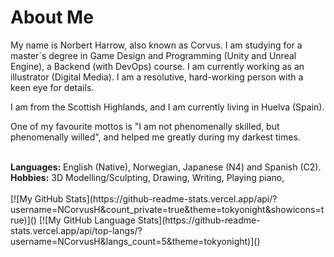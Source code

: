 <h1><b>About Me</b></h1>
<p>My name is Norbert Harrow, also known as Corvus. I am studying for a master´s degree in Game Design and Programming (Unity and Unreal Engine), a Backend (with DevOps) course. I am currently working as an illustrator (Digital Media). I am a resolutive, hard-working person with a keen eye for details.</p>
<p>I am from the Scottish Highlands, and I am currently living in Huelva (Spain).</p>
<p>One of my favourite mottos is "I am not phenomenally skilled, but phenomenally willed", and helped me greatly during my darkest times.</p>
<br>
<b>Languages:</b> English (Native), Norwegian, Japanese (N4) and Spanish (C2).
<br>
<b>Hobbies:</b> 3D Modelling/Sculpting, Drawing, Writing, Playing piano, 
<br>
<br>
[![My GitHub Stats](https://github-readme-stats.vercel.app/api/?username=NCorvusH&count_private=true&theme=tokyonight&showicons=true)]()
[![My GitHub Language Stats](https://github-readme-stats.vercel.app/api/top-langs/?username=NCorvusH&langs_count=5&theme=tokyonight)]()
